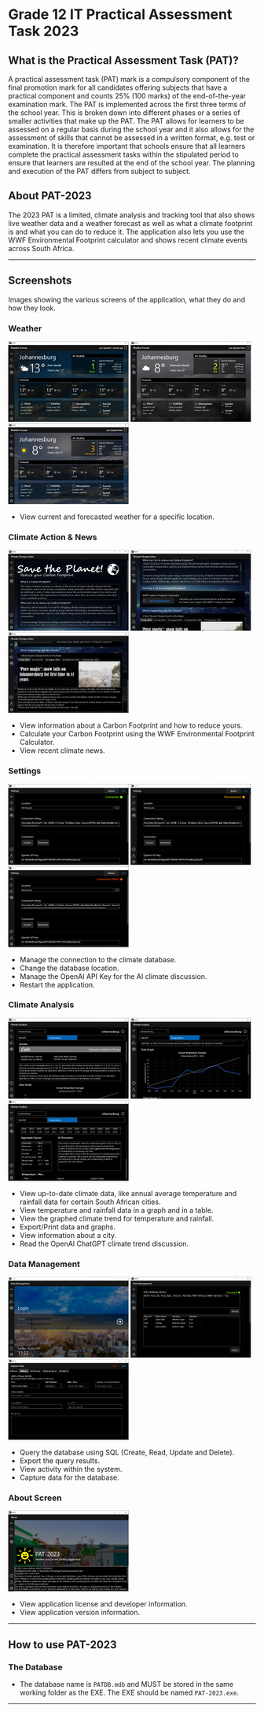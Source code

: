 # Grade 12 IT Practical Assessment Task 2023
## What is the Practical Assessment Task (PAT)? 
A practical assessment task (PAT) mark is a compulsory component of the final
promotion mark for all candidates offering subjects that have a practical component
and counts 25% (100 marks) of the end-of-the-year examination mark. The PAT is
implemented across the first three terms of the school year. This is broken down into
different phases or a series of smaller activities that make up the PAT. The PAT
allows for learners to be assessed on a regular basis during the school year and it
also allows for the assessment of skills that cannot be assessed in a written format,
e.g. test or examination. It is therefore important that schools ensure that all learners
complete the practical assessment tasks within the stipulated period to ensure that
learners are resulted at the end of the school year. The planning and execution of the
PAT differs from subject to subject.

## About PAT-2023 
The 2023 PAT is a limited, climate analysis and tracking tool that also shows live weather data and a weather forecast as well as what a climate footprint is and what you can do to reduce it. The application also lets you use the WWF Environmental Footprint calculator and shows recent climate events across South Africa. 
***
## Screenshots 
Images showing the various screens of the application, what they do and how they look. 

### Weather
<img src="Weather.PNG" width="245" height="164"> <img src="Overcast Clouds.PNG" width="245" height="164"> <img src="Clear Sky.PNG" width="245" height="164">
- View current and forecasted weather for a specific location.

### Climate Action & News 
<img src="Save the Planet.PNG" width="245" height="164"> <img src="Carbon Footprint.PNG" width="245" height="164"> <img src="News.PNG" width="245" height="164">
- View information about a Carbon Footprint and how to reduce yours.
- Calculate your Carbon Footprint using the WWF Environmental Footprint Calculator.
- View recent climate news. 

### Settings 
<img src="Settings Connected.png" width="245" height="164"> <img src="Settings Disconnected.png" width="245" height="164"> <img src="Settings Connection Failed.png" width="245" height="164"> 
- Manage the connection to the climate database.
- Change the database location.
- Manage the OpenAI API Key for the AI climate discussion. 
- Restart the application.

### Climate Analysis
<img src="Climate.PNG" width="245" height="164"> <img src="Climate Graph.PNG" width="245" height="164"> <img src="Discussion.PNG" width="245" height="164">
- View up-to-date climate data, like annual average temperature and rainfall data for certain South African cities.
- View temperature and rainfall data in a graph and in a table.
- View the graphed climate trend for temperature and rainfall.
- Export/Print data and graphs.
- View information about a city.
- Read the OpenAI ChatGPT climate trend discussion.   

### Data Management 
<img src="Login.PNG" width="245" height="164"> <img src="SQL Query.PNG" width="245" height="164"> <img src="Capture Data.PNG" width="245" height="164"> 
- Query the database using SQL (Create, Read, Update and Delete).
- Export the query results.
- View activity within the system.
- Capture data for the database.

### About Screen
<img src="About Screen.PNG" width="245" height="164">

- View application license and developer information. 
- View application version information. 
***

## How to use PAT-2023 
### The Database 
- The database name is ```PATDB.mdb``` and MUST be stored in the same working folder as the EXE. The EXE should be named ```PAT-2023.exe```. 

***
